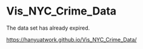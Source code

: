 # Vis_NYC_Crime_Data
The data set has already expired.


https://hanyuatwork.github.io/Vis_NYC_Crime_Data/ 
